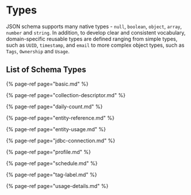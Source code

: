 # Types

JSON schema supports many native types - `null`, `boolean`, `object`, `array`, `number` and `string`. In addition, to develop clear and consistent vocabulary, domain-specific reusable types are defined ranging from simple types, such as `UUID`, `timestamp`, and `email` to more complex object types, such as `Tags`, `Ownership` and `Usage`.

## List of Schema Types
{% page-ref page="basic.md" %}

{% page-ref page="collection-descriptor.md" %}

{% page-ref page="daily-count.md" %}

{% page-ref page="entity-reference.md" %}

{% page-ref page="entity-usage.md" %}

{% page-ref page="jdbc-connection.md" %}

{% page-ref page="profile.md" %}

{% page-ref page="schedule.md" %}

{% page-ref page="tag-label.md" %}

{% page-ref page="usage-details.md" %}
